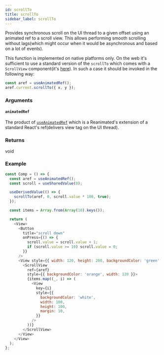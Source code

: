 ```yaml
---
id: scrollTo
title: scrollTo
sidebar_label: scrollTo
---
```


Provides synchronous scroll on the UI thread to a given offset using an animated ref to a scroll view. This allows performing smooth scrolling without lags(which might occur when it would be asynchronous and based on a lot of events).

This function is implemented on native platforms only. On the web it's sufficient to use a standard version of the `scrollTo` which comes with a `ScrollView` component(it's [here](https://github.com/facebook/react-native/blob/aebccd3f923c920bd85fb9e5fbdd2a8a75d3ad3d/Libraries/Components/ScrollView/ScrollView.js#L834)). In such a case it should be invoked in the following way:

```javascript
const aref = useAnimatedRef();
aref.current.scrollTo({ x, y });
```

### Arguments

#### `animatedRef`

The product of [`useAnimatedRef`](../useAnimatedRef) which is a Reanimated's extension of a standard React's ref(delivers view tag on the UI thread).

### Returns

void

### Example

```js
const Comp = () => {
  const aref = useAnimatedRef();
  const scroll = useSharedValue(0);

  useDerivedValue(() => {
    scrollTo(aref, 0, scroll.value * 100, true);
  });

  const items = Array.from(Array(10).keys());

  return (
    <View>
      <Button
        title="scroll down"
        onPress={() => {
          scroll.value = scroll.value + 1;
          if (scroll.value >= 10) scroll.value = 0;
        }}
      />
      <View style={{ width: 120, height: 200, backgroundColor: 'green' }}>
        <ScrollView
          ref={aref}
          style={{ backgroundColor: 'orange', width: 120 }}>
          {items.map((_, i) => (
            <View
              key={i}
              style={{
                backgroundColor: 'white',
                width: 100,
                height: 100,
                margin: 10,
              }}
            />
          ))}
        </ScrollView>
      </View>
    </View>
  );
};
```

